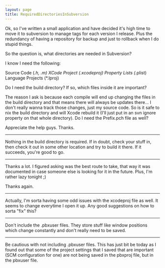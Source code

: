 ```yaml
---
layout: page
title: RequiredDirectoriesInSubversion
---
```




Ok, so I've written a small application and have decided it's high time to move it to subversion to manage tags for each version I release. Plus the redundancy of having a repository for backup and just to rollback when I do stupid things.

So the question is, what directories are needed in Subversion? 

I know I need the following:

Source Code (*.h, *.m)
XCode Project (*.xcodeproj)
Property Lists (*.plist)
Language Projects (*.lproj)

Do I need the build directory? If so, which files inside it are important?

The reason I ask is because each compile will end up changing the files in the build directory and that means there will always be updates there... I don't really wanna track those changes, just my source code. So is it safe to nix the build directory and will Xcode rebuild it (I'll just put in an svn ignore property on that whole directory). Do I need the Prefix.pch file as well?

Appreciate the help guys. Thanks.

----
Nothing in the build directory is required. If in doubt, check your stuff in, then check it out in some other location and try to build it there. If it succeeds, you're good to go.

----
Thanks a lot. I figured asking was the best route to take, that way it was documented in case someone else is looking for it in the future. Plus, I'm rather lazy tonight ;)

Thanks again. 

----
Actually, I'm sorta having some odd issues with the xcodeproj file as well. It seems to change everytime I open it up. Any good suggestions on how to sorta "fix" this?

----
Don't include the .pbxuser files. They store stuff like window positions which change constantly and don't really need to be saved.

----
Be cautious with not including .pbxuser files.  This has just bit be today as I found out that some of the project settings that I saved that are important (SCM configuration for one) are not being saved in the pbxproj file, but in the pbxuser file.

